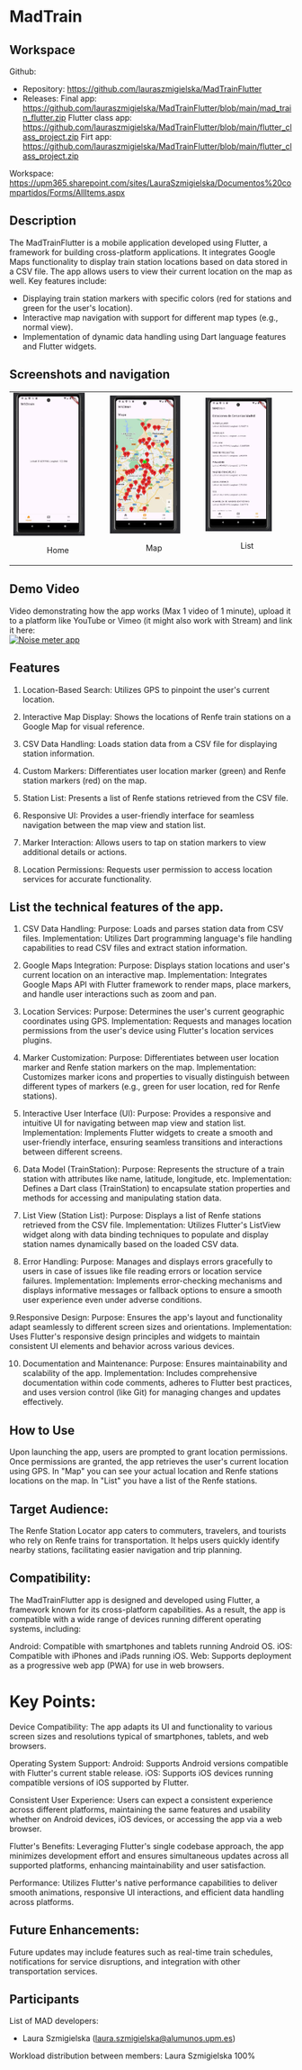 # MadTrain

## Workspace 
Github:  
- Repository: https://github.com/lauraszmigielska/MadTrainFlutter
- Releases:
  Final app: https://github.com/lauraszmigielska/MadTrainFlutter/blob/main/mad_train_flutter.zip
  Flutter class app: https://github.com/lauraszmigielska/MadTrainFlutter/blob/main/flutter_class_project.zip
  Firt app: https://github.com/lauraszmigielska/MadTrainFlutter/blob/main/flutter_class_project.zip


Workspace: https://upm365.sharepoint.com/sites/LauraSzmigielska/Documentos%20compartidos/Forms/AllItems.aspx
  

## Description
The MadTrainFlutter is a mobile application developed using Flutter, a framework for building cross-platform applications. It integrates Google Maps functionality to display train station locations based on data stored in a CSV file. The app allows users to view their current location on the map as well. Key features include:

- Displaying train station markers with specific colors (red for stations and green for the user's location).
- Interactive map navigation with support for different map types (e.g., normal view).
- Implementation of dynamic data handling using Dart language features and Flutter widgets.


## Screenshots and navigation

<table>
  <tr>
    <td>
      <img src="home.JPG" width="80%" alt="Home"/>
      <p align="center">Home</p>
    </td>
    <td>
      <img src="map.JPG" width="80%" alt="Map"/>
      <p align="center">Map</p>
    </td>
    <td>
      <img src="list.JPG" width="80%" alt="List"/>
      <p align="center">List</p>
    </td>
  </tr>
</table>


## Demo Video
Video demonstrating how the app works (Max 1 video of 1 minute), upload it to a platform like YouTube or Vimeo (it might also work with Stream) and link it here:  
<a href="https://youtube.com/shorts/VtRtD-xNA2U?feature=share">
<img src="img/thumb.png" alt="Noise meter app" width="100" /> 
</a>


## Features
1. Location-Based Search: Utilizes GPS to pinpoint the user's current location.

2. Interactive Map Display: Shows the locations of Renfe train stations on a Google Map for visual reference.

3. CSV Data Handling: Loads station data from a CSV file for displaying station information.

4. Custom Markers: Differentiates user location marker (green) and Renfe station markers (red) on the map.

5. Station List: Presents a list of Renfe stations retrieved from the CSV file.

6. Responsive UI: Provides a user-friendly interface for seamless navigation between the map view and station list.

7. Marker Interaction: Allows users to tap on station markers to view additional details or actions.

8. Location Permissions: Requests user permission to access location services for accurate functionality.


## List the **technical** features of the app.
1. CSV Data Handling:
Purpose: Loads and parses station data from CSV files.
Implementation: Utilizes Dart programming language's file handling capabilities to read CSV files and extract station information.

2. Google Maps Integration:
Purpose: Displays station locations and user's current location on an interactive map.
Implementation: Integrates Google Maps API with Flutter framework to render maps, place markers, and handle user interactions such as zoom and pan.

3. Location Services:
Purpose: Determines the user's current geographic coordinates using GPS.
Implementation: Requests and manages location permissions from the user's device using Flutter's location services plugins.

4. Marker Customization:
Purpose: Differentiates between user location marker and Renfe station markers on the map.
Implementation: Customizes marker icons and properties to visually distinguish between different types of markers (e.g., green for user location, red for Renfe stations).

5. Interactive User Interface (UI):
Purpose: Provides a responsive and intuitive UI for navigating between map view and station list.
Implementation: Implements Flutter widgets to create a smooth and user-friendly interface, ensuring seamless transitions and interactions between different screens.

6. Data Model (TrainStation):
Purpose: Represents the structure of a train station with attributes like name, latitude, longitude, etc.
Implementation: Defines a Dart class (TrainStation) to encapsulate station properties and methods for accessing and manipulating station data.

7. List View (Station List):
Purpose: Displays a list of Renfe stations retrieved from the CSV file.
Implementation: Utilizes Flutter's ListView widget along with data binding techniques to populate and display station names dynamically based on the loaded CSV data.

8. Error Handling:
Purpose: Manages and displays errors gracefully to users in case of issues like file reading errors or location service failures.
Implementation: Implements error-checking mechanisms and displays informative messages or fallback options to ensure a smooth user experience even under adverse conditions.

9.Responsive Design:
Purpose: Ensures the app's layout and functionality adapt seamlessly to different screen sizes and orientations.
Implementation: Uses Flutter's responsive design principles and widgets to maintain consistent UI elements and behavior across various devices.

10. Documentation and Maintenance:
Purpose: Ensures maintainability and scalability of the app.
Implementation: Includes comprehensive documentation within code comments, adheres to Flutter best practices, and uses version control (like Git) for managing changes and updates effectively.


## How to Use
Upon launching the app, users are prompted to grant location permissions.
Once permissions are granted, the app retrieves the user's current location using GPS.
In "Map" you can see your actual location and Renfe stations locations on the map.
In "List" you have a list of the Renfe stations.


## Target Audience:

The Renfe Station Locator app caters to commuters, travelers, and tourists who rely on Renfe trains for transportation. It helps users quickly identify nearby stations, facilitating easier navigation and trip planning.


## Compatibility:

The MadTrainFlutter app is designed and developed using Flutter, a framework known for its cross-platform capabilities. As a result, the app is compatible with a wide range of devices running different operating systems, including:

Android: Compatible with smartphones and tablets running Android OS.
iOS: Compatible with iPhones and iPads running iOS.
Web: Supports deployment as a progressive web app (PWA) for use in web browsers.

# Key Points:
Device Compatibility: The app adapts its UI and functionality to various screen sizes and resolutions typical of smartphones, tablets, and web browsers.

Operating System Support:
Android: Supports Android versions compatible with Flutter's current stable release.
iOS: Supports iOS devices running compatible versions of iOS supported by Flutter.

Consistent User Experience: Users can expect a consistent experience across different platforms, maintaining the same features and usability whether on Android devices, iOS devices, or accessing the app via a web browser.

Flutter's Benefits: Leveraging Flutter's single codebase approach, the app minimizes development effort and ensures simultaneous updates across all supported platforms, enhancing maintainability and user satisfaction.

Performance: Utilizes Flutter's native performance capabilities to deliver smooth animations, responsive UI interactions, and efficient data handling across platforms.


## Future Enhancements:

Future updates may include features such as real-time train schedules, notifications for service disruptions, and integration with other transportation services.


## Participants
List of MAD developers:
- Laura Szmigielska (laura.szmigielska@alumunos.upm.es) 

Workload distribution between members: Laura Szmigielska 100%
